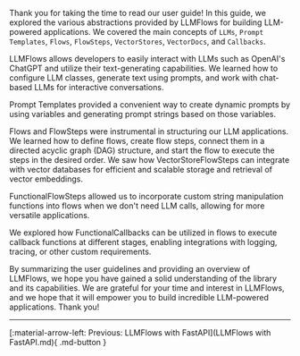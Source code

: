 Thank you for taking the time to read our user guide! In this guide, we explored the 
various abstractions provided by LLMFlows for building LLM-powered applications. We 
covered the main concepts of `LLMs`, `Prompt Templates`, `Flows`, `FlowSteps`, 
`VectorStores`, `VectorDocs`, and `Callbacks`.

LLMFlows allows developers to easily interact with LLMs such as OpenAI's ChatGPT and 
utilize their text-generating capabilities. We learned how to configure LLM classes, 
generate text using prompts, and work with chat-based LLMs for interactive 
conversations.

Prompt Templates provided a convenient way to create dynamic prompts by using variables 
and generating prompt strings based on those variables.

Flows and FlowSteps were instrumental in structuring our LLM applications. We learned 
how to define flows, create flow steps, connect them in a directed acyclic graph (DAG) 
structure, and start the flow to execute the steps in the desired order. We saw how 
VectorStoreFlowSteps can integrate with vector databases for efficient and scalable 
storage and retrieval of vector embeddings.

FunctionalFlowSteps allowed us to incorporate custom string manipulation functions into 
flows when we don't need LLM calls, allowing for more versatile applications.

We explored how FunctionalCallbacks can be utilized in flows to execute callback 
functions at different stages, enabling integrations with logging, tracing, or other 
custom requirements.

By summarizing the user guidelines and providing an overview of LLMFlows, we hope you 
have gained a solid understanding of the library and its capabilities. We are grateful 
for your time and interest in LLMFlows, and we hope that it will empower you to build 
incredible LLM-powered applications. Thank you!

***
[:material-arrow-left: Previous: LLMFlows with FastAPI](LLMFlows with FastAPI.md){ .md-button }